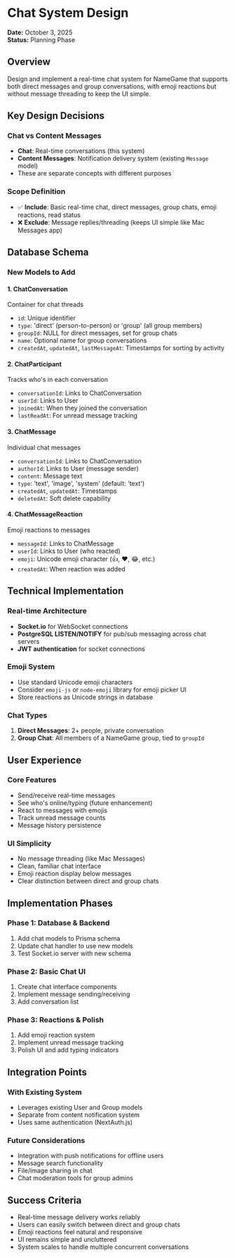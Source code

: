 # Chat System Design

**Date:** October 3, 2025  
**Status:** Planning Phase  

## Overview

Design and implement a real-time chat system for NameGame that supports both direct messages and group conversations, with emoji reactions but without message threading to keep the UI simple.

## Key Design Decisions

### Chat vs Content Messages
- **Chat**: Real-time conversations (this system)
- **Content Messages**: Notification delivery system (existing `Message` model)
- These are separate concepts with different purposes

### Scope Definition
- ✅ **Include**: Basic real-time chat, direct messages, group chats, emoji reactions, read status
- ❌ **Exclude**: Message replies/threading (keeps UI simple like Mac Messages app)

## Database Schema

### New Models to Add

#### 1. ChatConversation
Container for chat threads
- `id`: Unique identifier
- `type`: 'direct' (person-to-person) or 'group' (all group members)
- `groupId`: NULL for direct messages, set for group chats
- `name`: Optional name for group conversations
- `createdAt`, `updatedAt`, `lastMessageAt`: Timestamps for sorting by activity

#### 2. ChatParticipant
Tracks who's in each conversation
- `conversationId`: Links to ChatConversation
- `userId`: Links to User
- `joinedAt`: When they joined the conversation
- `lastReadAt`: For unread message tracking

#### 3. ChatMessage
Individual chat messages
- `conversationId`: Links to ChatConversation
- `authorId`: Links to User (message sender)
- `content`: Message text
- `type`: 'text', 'image', 'system' (default: 'text')
- `createdAt`, `updatedAt`: Timestamps
- `deletedAt`: Soft delete capability

#### 4. ChatMessageReaction
Emoji reactions to messages
- `messageId`: Links to ChatMessage
- `userId`: Links to User (who reacted)
- `emoji`: Unicode emoji character (👍, ❤️, 😂, etc.)
- `createdAt`: When reaction was added

## Technical Implementation

### Real-time Architecture
- **Socket.io** for WebSocket connections
- **PostgreSQL LISTEN/NOTIFY** for pub/sub messaging across chat servers
- **JWT authentication** for socket connections

### Emoji System
- Use standard Unicode emoji characters
- Consider `emoji-js` or `node-emoji` library for emoji picker UI
- Store reactions as Unicode strings in database

### Chat Types
1. **Direct Messages**: 2+ people, private conversation
2. **Group Chat**: All members of a NameGame group, tied to `groupId`

## User Experience

### Core Features
- Send/receive real-time messages
- See who's online/typing (future enhancement)
- React to messages with emojis
- Track unread message counts
- Message history persistence

### UI Simplicity
- No message threading (like Mac Messages)
- Clean, familiar chat interface
- Emoji reaction display below messages
- Clear distinction between direct and group chats

## Implementation Phases

### Phase 1: Database & Backend
1. Add chat models to Prisma schema
2. Update chat handler to use new models
3. Test Socket.io server with new schema

### Phase 2: Basic Chat UI
1. Create chat interface components
2. Implement message sending/receiving
3. Add conversation list

### Phase 3: Reactions & Polish
1. Add emoji reaction system
2. Implement unread message tracking
3. Polish UI and add typing indicators

## Integration Points

### With Existing System
- Leverages existing User and Group models
- Separate from content notification system
- Uses same authentication (NextAuth.js)

### Future Considerations
- Integration with push notifications for offline users
- Message search functionality
- File/image sharing in chat
- Chat moderation tools for group admins

## Success Criteria
- Real-time message delivery works reliably
- Users can easily switch between direct and group chats
- Emoji reactions feel natural and responsive
- UI remains simple and uncluttered
- System scales to handle multiple concurrent conversations
